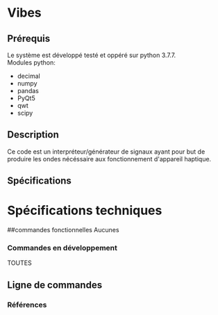 # Vibes
## Prérequis
Le système est développé testé et oppéré sur python 3.7.7.<br />
Modules python:<br />

 * decimal
 * numpy
 * pandas
 * PyQt5
 * qwt
 * scipy

## Description
Ce code est un interpréteur/générateur de signaux ayant pour but de produire
les ondes nécéssaire aux fonctionnement d'appareil haptique.

## Spécifications



# Spécifications techniques
##commandes fonctionnelles
Aucunes


### Commandes en développement
TOUTES


## Ligne de commandes


### Références
